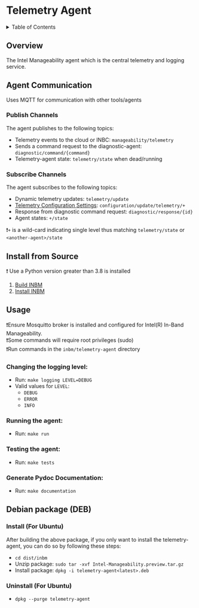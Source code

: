 # Telemetry Agent

<details>
<summary>Table of Contents</summary>

- [Overview](#overview)
- [Agent Communication](#agent-communication)
    - [Publish Channels](#publish-channels)
    - [Subscribe Channels](#subscribe-channels)
- [Install from Source](#install-from-source)
- [Usage](#usage)
  - [Changing the logging level](#changing-the-logging-level)
  - [Running the agent](#running-the-agent)
  - [Testing the agent](#testing-the-agent)
- [Debian package (DEB)](#debian-package-deb)
</details>

## Overview

The Intel Manageability agent which is the central telemetry and logging service.

## Agent Communication 

Uses MQTT for communication with other tools/agents

### Publish Channels
The agent publishes to the following topics:
  - Telemetry events to the cloud or INBC: `manageability/telemetry`
  - Sends a command request to the diagnostic-agent: `diagnostic/command/{command}`
  - Telemetry-agent state: `telemetry/state` when dead/running

### Subscribe Channels
The agent subscribes to the following topics:
  - Dynamic telemetry updates: `telemetry/update`
  - [Telemetry Configuration Settings](#https://github.com/intel/intel-inb-manageability/blob/develop/docs/Configuration%20Parameters.md#telemetry): `configuration/update/telemetry/+`
  - Response from diagnostic command request: `diagnostic/response/{id}`
  - Agent states: `+/state`
 
❗`+` is a wild-card indicating single level thus matching `telemetry/state` or `<another-agent>/state`

## Install from Source
❗ Use a Python version greater than 3.8 is installed

1. [Build INBM](#https://github.com/intel/intel-inb-manageability/blob/develop/README.md#build-instructions)
2. [Install INBM](#https://github.com/intel/intel-inb-manageability/blob/develop/docs/In-Band%20Manageability%20Installation%20Guide%20Ubuntu.md)

## Usage

❗Ensure Mosquitto broker is installed and configured for Intel(R) In-Band Manageability.  
❗Some commands will require root privileges (sudo)  
❗Run commands in the `inbm/telemetry-agent` directory

### Changing the logging level:

- Run: `make logging LEVEL=DEBUG`
- Valid values for `LEVEL`:
  - `DEBUG`
  - `ERROR`
  - `INFO`

### Running the agent:

- Run: `make run`

### Testing the agent:

- Run: `make tests`

### Generate Pydoc Documentation:

- Run: `make documentation`

## Debian package (DEB)

### Install (For Ubuntu)
After building the above package, if you only want to install the telemetry-agent, you can do so by following these steps:
- `cd dist/inbm`
- Unzip package: `sudo tar -xvf Intel-Manageability.preview.tar.gz`
- Install package: `dpkg -i telemetry-agent<latest>.deb`

### Uninstall (For Ubuntu)
- `dpkg --purge telemetry-agent`
